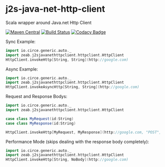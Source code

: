 # j2s-java-net-http-client
Scala wrapper around Java.net Http Client

[![Maven Central](https://maven-badges.herokuapp.com/maven-central/com.github.zeab/j2sjavanethttpclient_2.12/badge.svg)](https://maven-badges.herokuapp.com/maven-central/com.github.zeab/j2sjavanethttpclient_2.12)
[![Build Status](https://travis-ci.org/zeab/j2s-java-net-http-client.svg?branch=master)](https://travis-ci.org/zeab/j2s-java-net-http-client)
[![Codacy Badge](https://api.codacy.com/project/badge/Grade/fb3f95b4346347da9aed1cfafe7bc960)](https://www.codacy.com/app/zeab/j2s-java-net-http-client?utm_source=github.com&amp;utm_medium=referral&amp;utm_content=zeab/j2s-java-net-http-client&amp;utm_campaign=Badge_Grade)

Sync Example: 
```scala
import io.circe.generic.auto._
import zeab.j2sjavanethttpclient.httpclient.HttpClient
HttpClient.invokeHttp[String, String](http://google.com)
```
   
Async Example: 
```scala
import io.circe.generic.auto._
import zeab.j2sjavanethttpclient.httpclient.HttpClient
HttpClient.invokeAsyncHttp[String, String](http://google.com)
```

Request and Response Bodys:
```scala
import io.circe.generic.auto._
import zeab.j2sjavanethttpclient.httpclient.HttpClient

case class MyRequest(id:String)
case class MyResponse(id:String)

HttpClient.invokeHttp[MyRequest, MyResponse](http://google.com, "POST", MyRequest("1"), Map("Content-Type" -> "application/json", "Accept" -> "application/json"))
```

Performance Mode (skips dealing with the response body completely): 
```scala
import io.circe.generic.auto._
import zeab.j2sjavanethttpclient.httpclient.HttpClient
HttpClient.invokeHttp[String, NoBody](http://google.com)
```















